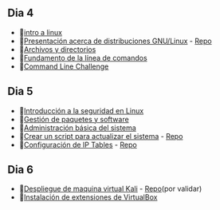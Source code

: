 ## Dia 4

- 📗[intro a linux](./intro-linux.es.md)
- 🧪[Presentación acerca de distribuciones GNU/Linux](./labs/presentacion-distros.es.md) - [Repo](https://github.com/4GeeksAcademy/getting-to-know-linux-distros)
- 📗[Archivos y directorios](./files-directories.es.md)
- 📗[Fundamento de la línea de comandos](./command-line-fundamentals.es.md)
- 🧪[Command Line Challenge](https://github.com/breatheco-de/exercise-terminal-challenge)

## Dia 5

- 📗[Introducción a la seguridad en Linux](./intro-linux-security.es.md)
- 📗[Gestión de paquetes y software](./software-package-management.es.md)
- 📗[Administración básica del sistema](./basic-system-administration.es.md)
- 🧪[Crear un script para actualizar el sistema](./labs/script-actualizacion.es.md) - [Repo](https://github.com/4GeeksAcademy/update-script-cron-task-debian)
- 🧪[Configuración de IP Tables](./labs/ip-tables.es.md) - [Repo](https://github.com/4GeeksAcademy/iptables-blocking-practice)

## Dia 6

- 🧪[Despliegue de maquina virtual Kali](./setting-virtualization-enviroment.es.md) - [Repo](https://github.com/4GeeksAcademy/installing-kali-linux-on-virtual-machine)(por validar)
- 🧪[Instalación de extensiones de VirtualBox](./labs/instalation-virtualbox-guest-additions.md)
